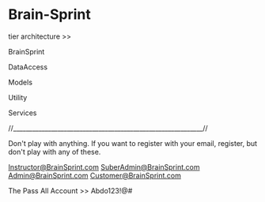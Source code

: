 # Brain-Sprint

tier architecture  >>  

BrainSprint  

DataAccess

Models  

Utility  

Services 

//____________________________________________________________//

Don't play with anything. If you want to register with your email, register, but don't play with any of these.

Instructor@BrainSprint.com
SuberAdmin@BrainSprint.com
Admin@BrainSprint.com
Customer@BrainSprint.com

The Pass All Account >> Abdo123!@#


